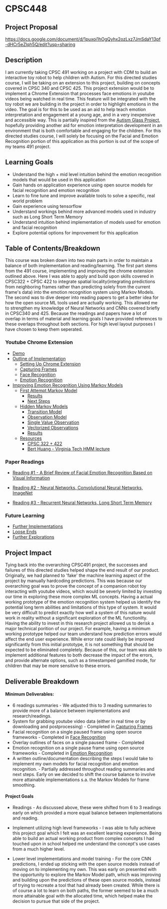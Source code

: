 # CPSC448

## Project Proposal
https://docs.google.com/document/d/1puxoi1hOgQyhx2ozLxz7JmSdaY13pf-dHCr5eZlqh5Q/edit?usp=sharing

## Description

I am currently taking CPSC 491 working on a project with CDM to build an interactive toy robot to help children with Autism. For this directed studies course, I will be taking on an extension to this project, building on concepts covered in CPSC 340 and CPSC 425. This project extension would be to implement a Chrome Extension that processes face emotions in youtube videos being watched in real time. This feature will be integrated with the toy robot we are building in the project in order to highlight emotions in the video. The goal is for this to be used as an aid to help teach emotion interpretation and engagement at a young age, and in a very inexpensive and accessible way. This is partially inspired from the [Autism Glass Project](http://autismglass.stanford.edu/), hopefully providing another aid for emotion interpretation development in an environment that is both comfortable and engaging for the children. For this directed studies course, I will solely be focusing on the Facial and Emotion Recognition portion of this application as this portion is out of the scope of my teams 491 project.  

## Learning Goals

* Understand the high + mid level intuition behind the emotion recognition models that would be used in this application
* Gain hands on application experience using open source models for facial recognition and emotion recognition 
* Learn to fine tune and improve available tools to solve a specific, real world problem
* Gain experience using tensorflow
* Understand workings behind more advanced models used in industry such as Long Short Term Memory 
* Understand intuition behind implementation of models used for emotion and facial recognition 
* Explore potential options for improvement for this application


## Table of Contents/Breakdown

This course was broken down into two main parts in order to maintain a balance of both implementation and reading/learning. The first part stems from the 491 course, implementing and improving the chrome extension outlined above. Here I was able to apply and build upon skills covered in CPSC322 + CPSC 422 to integrate spatial locality(integrating predictions from neighboring frames rather than predicting solely from the current frame's data) into the emotion recognition system using Markov Models. The second was to dive deeper into reading papers to get a better idea for how the open source ML tools used are actually working. This allowed me to strengthen my knowledge of Neural Networks and CNNs covered briefly in CPSC340 and 425. Because the readings and papers have a lot of overlap in terms of material and learning goals I have provided references to these overlaps throughout both sections. For high level layout purposes I have chosen to keep them seperated. 

### Youtube Chrome Extension
* [Demo](https://github.com/ryanknauer/CPSC448/tree/master/YoutubeExtension#demo)
* [Outline of Implementation](https://github.com/ryanknauer/CPSC448/tree/master/YoutubeExtension#progress)
  * [Setting Up Chrome Extension](https://github.com/ryanknauer/CPSC448/tree/master/YoutubeExtension#1-setting-up-chrome-extension)
  * [Capturing Frames](https://github.com/ryanknauer/CPSC448/tree/master/YoutubeExtension#2-capturing-frames)
  * [Face Recognition](https://github.com/ryanknauer/CPSC448/tree/master/YoutubeExtension#3-face-recognition)
  * [Emotion Recognition](https://github.com/ryanknauer/CPSC448/tree/master/YoutubeExtension#4-emotion-recognition)
* [Improving Emotion Recognition Using Markov Models](https://github.com/ryanknauer/CPSC448/blob/master/YoutubeExtension/Markov.md)
  * [First Attempt Markov Model](https://github.com/ryanknauer/CPSC448/blob/master/YoutubeExtension/Markov.md#first-attempt)
    * [Results](https://github.com/ryanknauer/CPSC448/blob/master/YoutubeExtension/Markov.md#results)
    * [Next Steps](https://github.com/ryanknauer/CPSC448/blob/master/YoutubeExtension/Markov.md#next-steps)
  * [Hidden Markov Models](https://github.com/ryanknauer/CPSC448/blob/master/YoutubeExtension/Markov.md#hidden-markov-models)
    * [Transition Model](https://github.com/ryanknauer/CPSC448/blob/master/YoutubeExtension/Markov.md#transition-model)
    * [Observation Model](https://github.com/ryanknauer/CPSC448/blob/master/YoutubeExtension/Markov.md#observation-model)
    * [Single Value Observation](https://github.com/ryanknauer/CPSC448/blob/master/YoutubeExtension/Markov.md#single-valued-observation)
    * [Vectorized Observations](https://github.com/ryanknauer/CPSC448/blob/master/HMM.ipynb)
    * [Results](https://github.com/ryanknauer/CPSC448/blob/master/YoutubeExtension/Markov.md#results-1)
  * [Resources](https://www.youtube.com/watch?v=9yl4XGp5OEg)
    * [CPSC 322 + 422
](https://github.com/ryanknauer/CPSC448/blob/master/YoutubeExtension/Markov.md#cpsc-322--422)
    * [Bert Huang - Virginia Tech HMM lecture
](https://github.com/ryanknauer/CPSC448/blob/master/YoutubeExtension/Markov.md#bert-huang---virginia-tech-hmm-lecture)

### Paper Readings

 * [Reading #1 - A Brief Review of Facial Emotion Recognition Based on Visual Information](https://github.com/ryanknauer/CPSC448/blob/master/Readings1.md)

 * [Reading #2 - Neural Networks, Convolutional Neural Networks, ImageNet](https://github.com/ryanknauer/CPSC448/blob/master/Reading2.md)

 * [Reading #3 - Recurrent Neural Networks, Long Short Term Memory](https://github.com/ryanknauer/CPSC448/blob/master/Readings3.md)


### Future Learning
* [Further Implementations](https://github.com/ryanknauer/CPSC448/blob/master/NextSteps.md#implementation-of-emotion-recognition)
* [Loose Ends](https://github.com/ryanknauer/CPSC448/blob/master/NextSteps.md#loose-ends)
* [Further Explorations](https://github.com/ryanknauer/CPSC448/blob/master/NextSteps.md#explorations)


## Project Impact

Tying back into the overarching CPSC491 project, the successes and failures of this directed studies helped shape the end result of our product. Originally, we had planned to 'fake' the machine learning aspect of the project by manually hardcoding predictions. This was because our overarching goal was to prove the concept of a companion robot toy interacting with youtube videos, which would be severly limited by investing our time in exploring these more complex ML concepts. Having a actual working prototype of the emotion recognition system helped us identify the potential long term abilities and limitations of this type of system. It would be very difficult to predict exactly how well a system of this nature would work in reality without a significant exploration of the ML functionilty. Having the ability to invest in this research project allowed us to derisk a major technical porition of our project. For example, having a minimum working prototype helped our team understand how prediction errors would affect the end user experience. While error rate could likely be improved significantly from this initial prototype, it is not something that should be expected to be eliminated completely. Because of this, our team was able to implement additional features to both decrease the impact of the errors, and provide alternate options, such as a timestamped gamified mode, for children that may be more sensitive to these errors. 


## Deliverable Breakdown

#### Minimum Deliverables:

* 6 readings summaries - We adjusted this to 3 reading summaries to provide more of a balance between implementations and research/readings. 
* System for grabbing youtube video data (either in real time or by downloading and postprocessing) - Completed in [Capturing Frames](https://github.com/ryanknauer/CPSC448/tree/master/YoutubeExtension#2-capturing-frames)
* Facial recognition on a single paused frame using open source frameworks - Completed in [Face Recognition](https://github.com/ryanknauer/CPSC448/tree/master/YoutubeExtension#3-face-recognition)
* Overlay outlines of faces on a single paused frame - Completed
* Emotion recognition on a single pause frame using open source frameworks -  Completed in [Emotion Recognition](https://github.com/ryanknauer/CPSC448/tree/master/YoutubeExtension#4-emotion-recognition)
* A  written outline/documentation describing the steps I would take to implement my own models for facial recognition and emotion recognition. - Partially addressed throughout reading summaries and next steps. Early on we decided to shift the course balance to involve more attainable implementations s.a. the Markov Models for frame smoothing. 


#### Project Goals

* Readings - As discussed above, these were shifted from 6 to 3 readings early on which provided a more equal balance between implementations and reading. 

* Implement utilizing high level frameworks - I was able to fully achieve this project goal which I felt was an excellent learning experience. Being able to build an actual working product from complex concepts I had touched upon in school helped me understand the concept's use cases from a much higher level.  

* Lower level implementations and model training - For the core CNN predictions, I ended up sticking with the open source models instead of moving on to implementing my own. This was early on presented with the opportunity to explore the Markov Model path, which was improving and building upon the predictions of these open source models, instead of trying to recreate a tool that had already been created. While there is of course a lot to learn on both paths, the former seemed to be a much more attainable goal with the allocated time, which helped make the decision to pursue that side of the project. 

